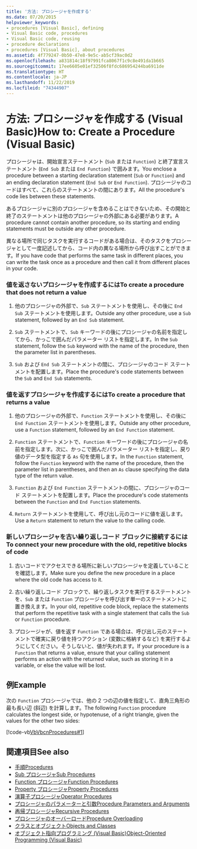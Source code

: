 ```yaml
---
title: '方法: プロシージャを作成する'
ms.date: 07/20/2015
helpviewer_keywords:
- procedures [Visual Basic], defining
- Visual Basic code, procedures
- Visual Basic code, reusing
- procedure declarations
- procedures [Visual Basic], about procedures
ms.assetid: 4f779247-0b50-47e8-9e5c-ab5cf39ac0d2
ms.openlocfilehash: a831814c18f97991fca8067f1c9c8e491da1b665
ms.sourcegitcommit: 17ee6605e01ef32506f8fdc686954244ba6911de
ms.translationtype: HT
ms.contentlocale: ja-JP
ms.lasthandoff: 11/22/2019
ms.locfileid: "74344907"
---
```

# <a name="how-to-create-a-procedure-visual-basic"></a><span data-ttu-id="04d9c-102">方法: プロシージャを作成する (Visual Basic)</span><span class="sxs-lookup"><span data-stu-id="04d9c-102">How to: Create a Procedure (Visual Basic)</span></span>

<span data-ttu-id="04d9c-103">プロシージャは、開始宣言ステートメント (`Sub` または `Function`) と終了宣言ステートメント (`End Sub` または `End Function`) で囲みます。</span><span class="sxs-lookup"><span data-stu-id="04d9c-103">You enclose a procedure between a starting declaration statement (`Sub` or `Function`) and an ending declaration statement (`End Sub` or `End Function`).</span></span> <span data-ttu-id="04d9c-104">プロシージャのコードはすべて、これらのステートメントの間にあります。</span><span class="sxs-lookup"><span data-stu-id="04d9c-104">All the procedure's code lies between these statements.</span></span>

 <span data-ttu-id="04d9c-105">あるプロシージャに別のプロシージャを含めることはできないため、その開始と終了のステートメントは他のプロシージャの外部にある必要があります。</span><span class="sxs-lookup"><span data-stu-id="04d9c-105">A procedure cannot contain another procedure, so its starting and ending statements must be outside any other procedure.</span></span>

 <span data-ttu-id="04d9c-106">異なる場所で同じタスクを実行するコードがある場合は、そのタスクをプロシージャとして一度記述してから、コード内の異なる場所から呼び出すことができます。</span><span class="sxs-lookup"><span data-stu-id="04d9c-106">If you have code that performs the same task in different places, you can write the task once as a procedure and then call it from different places in your code.</span></span>

### <a name="to-create-a-procedure-that-does-not-return-a-value"></a><span data-ttu-id="04d9c-107">値を返さないプロシージャを作成するには</span><span class="sxs-lookup"><span data-stu-id="04d9c-107">To create a procedure that does not return a value</span></span>

1. <span data-ttu-id="04d9c-108">他のプロシージャの外部で、`Sub` ステートメントを使用し、その後に `End Sub` ステートメントを使用します。</span><span class="sxs-lookup"><span data-stu-id="04d9c-108">Outside any other procedure, use a `Sub` statement, followed by an `End Sub` statement.</span></span>

2. <span data-ttu-id="04d9c-109">`Sub` ステートメントで、`Sub` キーワードの後にプロシージャの名前を指定してから、かっこで囲んだパラメーター リストを指定します。</span><span class="sxs-lookup"><span data-stu-id="04d9c-109">In the `Sub` statement, follow the `Sub` keyword with the name of the procedure, then the parameter list in parentheses.</span></span>

3. <span data-ttu-id="04d9c-110">`Sub` および `End Sub` ステートメントの間に、プロシージャのコード ステートメントを配置します。</span><span class="sxs-lookup"><span data-stu-id="04d9c-110">Place the procedure's code statements between the `Sub` and `End Sub` statements.</span></span>

### <a name="to-create-a-procedure-that-returns-a-value"></a><span data-ttu-id="04d9c-111">値を返すプロシージャを作成するには</span><span class="sxs-lookup"><span data-stu-id="04d9c-111">To create a procedure that returns a value</span></span>

1. <span data-ttu-id="04d9c-112">他のプロシージャの外部で、`Function` ステートメントを使用し、その後に `End Function` ステートメントを使用します。</span><span class="sxs-lookup"><span data-stu-id="04d9c-112">Outside any other procedure, use a `Function` statement, followed by an `End Function` statement.</span></span>

2. <span data-ttu-id="04d9c-113">`Function` ステートメントで、`Function` キーワードの後にプロシージャの名前を指定します。次に、かっこで囲んだパラメーター リストを指定し、戻り値のデータ型を指定する `As` 句を使用します。</span><span class="sxs-lookup"><span data-stu-id="04d9c-113">In the `Function` statement, follow the `Function` keyword with the name of the procedure, then the parameter list in parentheses, and then an `As` clause specifying the data type of the return value.</span></span>

3. <span data-ttu-id="04d9c-114">`Function` および `End Function` ステートメントの間に、プロシージャのコード ステートメントを配置します。</span><span class="sxs-lookup"><span data-stu-id="04d9c-114">Place the procedure's code statements between the `Function` and `End Function` statements.</span></span>

4. <span data-ttu-id="04d9c-115">`Return` ステートメントを使用して、呼び出し元のコードに値を返します。</span><span class="sxs-lookup"><span data-stu-id="04d9c-115">Use a `Return` statement to return the value to the calling code.</span></span>

### <a name="to-connect-your-new-procedure-with-the-old-repetitive-blocks-of-code"></a><span data-ttu-id="04d9c-116">新しいプロシージャを古い繰り返しコード ブロックに接続するには</span><span class="sxs-lookup"><span data-stu-id="04d9c-116">To connect your new procedure with the old, repetitive blocks of code</span></span>

1. <span data-ttu-id="04d9c-117">古いコードでアクセスできる場所に新しいプロシージャを定義していることを確認します。</span><span class="sxs-lookup"><span data-stu-id="04d9c-117">Make sure you define the new procedure in a place where the old code has access to it.</span></span>

2. <span data-ttu-id="04d9c-118">古い繰り返しコード ブロックで、繰り返しタスクを実行するステートメントを、`Sub` または `Function` プロシージャを呼び出す単一のステートメントに置き換えます。</span><span class="sxs-lookup"><span data-stu-id="04d9c-118">In your old, repetitive code block, replace the statements that perform the repetitive task with a single statement that calls the `Sub` or `Function` procedure.</span></span>

3. <span data-ttu-id="04d9c-119">プロシージャが、値を返す `Function` である場合は、呼び出し元のステートメントで確実に戻り値を持つアクション (変数に格納するなど) を実行するようにしてください。そうしないと、値が失われます。</span><span class="sxs-lookup"><span data-stu-id="04d9c-119">If your procedure is a `Function` that returns a value, ensure that your calling statement performs an action with the returned value, such as storing it in a variable, or else the value will be lost.</span></span>

## <a name="example"></a><span data-ttu-id="04d9c-120">例</span><span class="sxs-lookup"><span data-stu-id="04d9c-120">Example</span></span>

 <span data-ttu-id="04d9c-121">次の `Function` プロシージャでは、他の 2 つの辺の値を指定して、直角三角形の最も長い辺 (斜辺) を計算します。</span><span class="sxs-lookup"><span data-stu-id="04d9c-121">The following `Function` procedure calculates the longest side, or hypotenuse, of a right triangle, given the values for the other two sides:</span></span>

 [!code-vb[VbVbcnProcedures#1](~/samples/snippets/visualbasic/VS_Snippets_VBCSharp/VbVbcnProcedures/VB/Class1.vb#1)]

## <a name="see-also"></a><span data-ttu-id="04d9c-122">関連項目</span><span class="sxs-lookup"><span data-stu-id="04d9c-122">See also</span></span>

- [<span data-ttu-id="04d9c-123">手順</span><span class="sxs-lookup"><span data-stu-id="04d9c-123">Procedures</span></span>](index.md)
- [<span data-ttu-id="04d9c-124">Sub プロシージャ</span><span class="sxs-lookup"><span data-stu-id="04d9c-124">Sub Procedures</span></span>](sub-procedures.md)
- [<span data-ttu-id="04d9c-125">Function プロシージャ</span><span class="sxs-lookup"><span data-stu-id="04d9c-125">Function Procedures</span></span>](function-procedures.md)
- [<span data-ttu-id="04d9c-126">Property プロシージャ</span><span class="sxs-lookup"><span data-stu-id="04d9c-126">Property Procedures</span></span>](property-procedures.md)
- [<span data-ttu-id="04d9c-127">演算子プロシージャ</span><span class="sxs-lookup"><span data-stu-id="04d9c-127">Operator Procedures</span></span>](operator-procedures.md)
- [<span data-ttu-id="04d9c-128">プロシージャのパラメーターと引数</span><span class="sxs-lookup"><span data-stu-id="04d9c-128">Procedure Parameters and Arguments</span></span>](procedure-parameters-and-arguments.md)
- [<span data-ttu-id="04d9c-129">再帰プロシージャ</span><span class="sxs-lookup"><span data-stu-id="04d9c-129">Recursive Procedures</span></span>](recursive-procedures.md)
- [<span data-ttu-id="04d9c-130">プロシージャのオーバーロード</span><span class="sxs-lookup"><span data-stu-id="04d9c-130">Procedure Overloading</span></span>](procedure-overloading.md)
- [<span data-ttu-id="04d9c-131">クラスとオブジェクト</span><span class="sxs-lookup"><span data-stu-id="04d9c-131">Objects and Classes</span></span>](../objects-and-classes/index.md)
- [<span data-ttu-id="04d9c-132">オブジェクト指向プログラミング (Visual Basic)</span><span class="sxs-lookup"><span data-stu-id="04d9c-132">Object-Oriented Programming (Visual Basic)</span></span>](../../concepts/object-oriented-programming.md)
